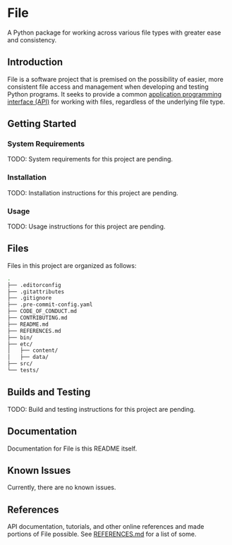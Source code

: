 # File

A Python package for working across various file types with greater ease and
consistency.

## Introduction

File is a software project that is premised on the possibility of easier, more
consistent file access and management when developing and testing Python
programs. It seeks to provide a common [application programming interface (API)][API]
for working with files, regardless of the underlying file type.

## Getting Started

### System Requirements

TODO: System requirements for this project are pending.

### Installation

TODO: Installation instructions for this project are pending.

### Usage

TODO: Usage instructions for this project are pending.

## Files

Files in this project are organized as follows:

```bash
.
├── .editorconfig
├── .gitattributes
├── .gitignore
├── .pre-commit-config.yaml
├── CODE_OF_CONDUCT.md
├── CONTRIBUTING.md
├── README.md
├── REFERENCES.md
├── bin/
├── etc/
│   ├── content/
│   ├── data/
├── src/
└── tests/
```

## Builds and Testing

TODO: Build and testing instructions for this project are pending.

## Documentation

Documentation for File is this README itself.

## Known Issues

Currently, there are no known issues.

## References

API documentation, tutorials, and other online references and made portions of
File possible. See [REFERENCES.md](REFERENCES.md) for a list of some.

[API]: https://en.wikipedia.org/wiki/API
[CICD]: https://en.wikipedia.org/wiki/CI/CD
[Git]: https://git-scm.com/
[GitFlow]: https://github.com/nvie/gitflow
[GNU Bash]: https://www.gnu.org/software/bash/
[GNU Make]: https://www.gnu.org/software/make/
[Linux]: https://www.linuxfoundation.org
[Windows]: https://www.microsoft.com/en-us/windows
[WSL]: https://docs.microsoft.com/en-us/windows/wsl/about
[macOS]: https://www.apple.com/macos/
